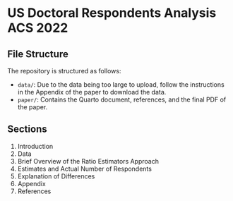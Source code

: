 # US Doctoral Respondents Analysis ACS 2022

## File Structure
The repository is structured as follows:
- `data/`: Due to the data being too large to upload, follow the instructions in the Appendix of the paper to download the data.
- `paper/`: Contains the Quarto document, references, and the final PDF of the paper.

## Sections
1. Introduction
2. Data
2. Brief Overview of the Ratio Estimators Approach
3. Estimates and Actual Number of Respondents
4. Explanation of Differences
5. Appendix
6. References
